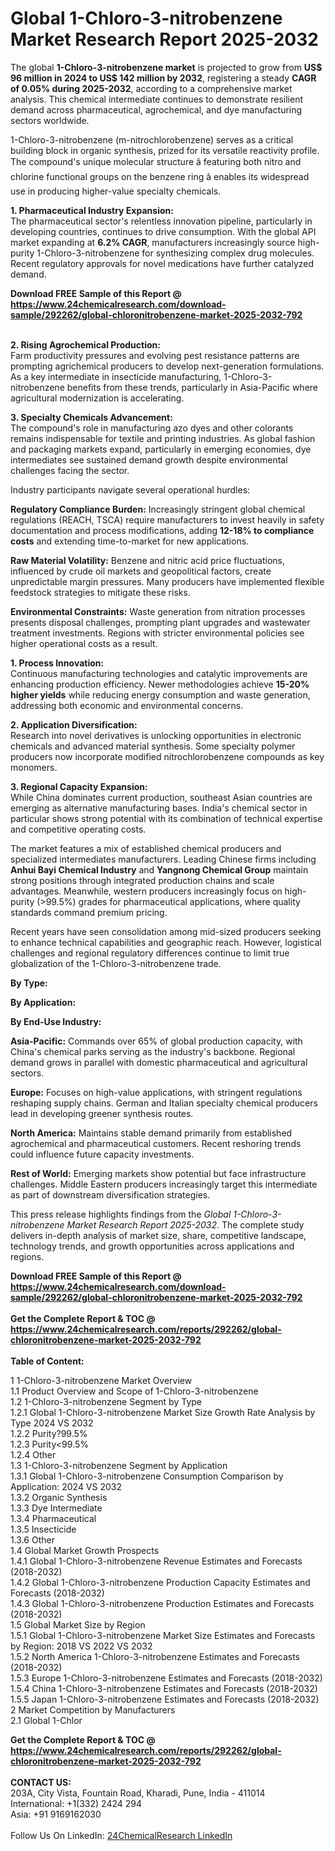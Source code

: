 <h1>Global 1-Chloro-3-nitrobenzene Market Research Report 2025-2032</h1><p>The global <strong>1-Chloro-3-nitrobenzene market</strong> is projected to grow from <strong>US$ 96 million in 2024 to US$ 142 million by 2032</strong>, registering a steady <strong>CAGR of 0.05% during 2025-2032</strong>, according to a comprehensive market analysis. This chemical intermediate continues to demonstrate resilient demand across pharmaceutical, agrochemical, and dye manufacturing sectors worldwide.</p><p>1-Chloro-3-nitrobenzene (m-nitrochlorobenzene) serves as a critical building block in organic synthesis, prized for its versatile reactivity profile. The compound's unique molecular structure â featuring both nitro and chlorine functional groups on the benzene ring â enables its widespread use in producing higher-value specialty chemicals.</p><p><strong>1. Pharmaceutical Industry Expansion:</strong><br>
The pharmaceutical sector's relentless innovation pipeline, particularly in developing countries, continues to drive consumption. With the global API market expanding at <strong>6.2% CAGR</strong>, manufacturers increasingly source high-purity 1-Chloro-3-nitrobenzene for synthesizing complex drug molecules. Recent regulatory approvals for novel medications have further catalyzed demand.</p><div><b>Download FREE Sample of this Report @ 
            <a href="https://www.24chemicalresearch.com/download-sample/292262/global-chloronitrobenzene-market-2025-2032-792">
            https://www.24chemicalresearch.com/download-sample/292262/global-chloronitrobenzene-market-2025-2032-792</a></b></div><br><p><strong>2. Rising Agrochemical Production:</strong><br>
Farm productivity pressures and evolving pest resistance patterns are prompting agrichemical producers to develop next-generation formulations. As a key intermediate in insecticide manufacturing, 1-Chloro-3-nitrobenzene benefits from these trends, particularly in Asia-Pacific where agricultural modernization is accelerating.</p><p><strong>3. Specialty Chemicals Advancement:</strong><br>
The compound's role in manufacturing azo dyes and other colorants remains indispensable for textile and printing industries. As global fashion and packaging markets expand, particularly in emerging economies, dye intermediates see sustained demand growth despite environmental challenges facing the sector.</p><p>Industry participants navigate several operational hurdles:</p><p><strong>Regulatory Compliance Burden:</strong> Increasingly stringent global chemical regulations (REACH, TSCA) require manufacturers to invest heavily in safety documentation and process modifications, adding <strong>12-18% to compliance costs</strong> and extending time-to-market for new applications.</p><p><strong>Raw Material Volatility:</strong> Benzene and nitric acid price fluctuations, influenced by crude oil markets and geopolitical factors, create unpredictable margin pressures. Many producers have implemented flexible feedstock strategies to mitigate these risks.</p><p><strong>Environmental Constraints:</strong> Waste generation from nitration processes presents disposal challenges, prompting plant upgrades and wastewater treatment investments. Regions with stricter environmental policies see higher operational costs as a result.</p><p><strong>1. Process Innovation:</strong><br>
Continuous manufacturing technologies and catalytic improvements are enhancing production efficiency. Newer methodologies achieve <strong>15-20% higher yields</strong> while reducing energy consumption and waste generation, addressing both economic and environmental concerns.</p><p><strong>2. Application Diversification:</strong><br>
Research into novel derivatives is unlocking opportunities in electronic chemicals and advanced material synthesis. Some specialty polymer producers now incorporate modified nitrochlorobenzene compounds as key monomers.</p><p><strong>3. Regional Capacity Expansion:</strong><br>
While China dominates current production, southeast Asian countries are emerging as alternative manufacturing bases. India's chemical sector in particular shows strong potential with its combination of technical expertise and competitive operating costs.</p><p>The market features a mix of established chemical producers and specialized intermediates manufacturers. Leading Chinese firms including <strong>Anhui Bayi Chemical Industry</strong> and <strong>Yangnong Chemical Group</strong> maintain strong positions through integrated production chains and scale advantages. Meanwhile, western producers increasingly focus on high-purity (&gt;99.5%) grades for pharmaceutical applications, where quality standards command premium pricing.</p><p>Recent years have seen consolidation among mid-sized producers seeking to enhance technical capabilities and geographic reach. However, logistical challenges and regional regulatory differences continue to limit true globalization of the 1-Chloro-3-nitrobenzene trade.</p><p><strong>By Type:</strong></p><p><strong>By Application:</strong></p><p><strong>By End-Use Industry:</strong></p><p><strong>Asia-Pacific:</strong> Commands over 65% of global production capacity, with China's chemical parks serving as the industry's backbone. Regional demand grows in parallel with domestic pharmaceutical and agricultural sectors.</p><p><strong>Europe:</strong> Focuses on high-value applications, with stringent regulations reshaping supply chains. German and Italian specialty chemical producers lead in developing greener synthesis routes.</p><p><strong>North America:</strong> Maintains stable demand primarily from established agrochemical and pharmaceutical customers. Recent reshoring trends could influence future capacity investments.</p><p><strong>Rest of World:</strong> Emerging markets show potential but face infrastructure challenges. Middle Eastern producers increasingly target this intermediate as part of downstream diversification strategies.</p><p>This press release highlights findings from the <em>Global 1-Chloro-3-nitrobenzene Market Research Report 2025-2032</em>. The complete study delivers in-depth analysis of market size, share, competitive landscape, technology trends, and growth opportunities across applications and regions.</p><div><b>Download FREE Sample of this Report @ 
            <a href="https://www.24chemicalresearch.com/download-sample/292262/global-chloronitrobenzene-market-2025-2032-792">
            https://www.24chemicalresearch.com/download-sample/292262/global-chloronitrobenzene-market-2025-2032-792</a></b></div><br><div><b>Get the Complete Report & TOC @ 
            <a href="https://www.24chemicalresearch.com/reports/292262/global-chloronitrobenzene-market-2025-2032-792">
            https://www.24chemicalresearch.com/reports/292262/global-chloronitrobenzene-market-2025-2032-792</a></b></div><br>
            <b>Table of Content:</b><p>1 1-Chloro-3-nitrobenzene Market Overview<br />
    1.1 Product Overview and Scope of 1-Chloro-3-nitrobenzene<br />
    1.2 1-Chloro-3-nitrobenzene Segment by Type<br />
        1.2.1 Global 1-Chloro-3-nitrobenzene Market Size Growth Rate Analysis by Type 2024 VS 2032<br />
        1.2.2 Purity?99.5%<br />
        1.2.3 Purity<99.5%<br />
        1.2.4 Other<br />
    1.3 1-Chloro-3-nitrobenzene Segment by Application<br />
        1.3.1 Global 1-Chloro-3-nitrobenzene Consumption Comparison by Application: 2024 VS 2032<br />
        1.3.2 Organic Synthesis<br />
        1.3.3 Dye Intermediate<br />
        1.3.4 Pharmaceutical<br />
        1.3.5 Insecticide<br />
        1.3.6 Other<br />
    1.4 Global Market Growth Prospects<br />
        1.4.1 Global 1-Chloro-3-nitrobenzene Revenue Estimates and Forecasts (2018-2032)<br />
        1.4.2 Global 1-Chloro-3-nitrobenzene Production Capacity Estimates and Forecasts (2018-2032)<br />
        1.4.3 Global 1-Chloro-3-nitrobenzene Production Estimates and Forecasts (2018-2032)<br />
    1.5 Global Market Size by Region<br />
        1.5.1 Global 1-Chloro-3-nitrobenzene Market Size Estimates and Forecasts by Region: 2018 VS 2022 VS 2032<br />
        1.5.2 North America 1-Chloro-3-nitrobenzene Estimates and Forecasts (2018-2032)<br />
        1.5.3 Europe 1-Chloro-3-nitrobenzene Estimates and Forecasts (2018-2032)<br />
        1.5.4 China 1-Chloro-3-nitrobenzene Estimates and Forecasts (2018-2032)<br />
        1.5.5 Japan 1-Chloro-3-nitrobenzene Estimates and Forecasts (2018-2032)<br />
2 Market Competition by Manufacturers<br />
    2.1 Global 1-Chlor</p><div><b>Get the Complete Report & TOC @ 
            <a href="https://www.24chemicalresearch.com/reports/292262/global-chloronitrobenzene-market-2025-2032-792">
            https://www.24chemicalresearch.com/reports/292262/global-chloronitrobenzene-market-2025-2032-792</a></b></div><br><b>CONTACT US:</b><br>
            203A, City Vista, Fountain Road, Kharadi, Pune, India - 411014<br>
            International: +1(332) 2424 294<br>
            Asia: +91 9169162030 <br><br>
            Follow Us On LinkedIn: <a href="https://www.linkedin.com/company/24chemicalresearch/">24ChemicalResearch LinkedIn</a>